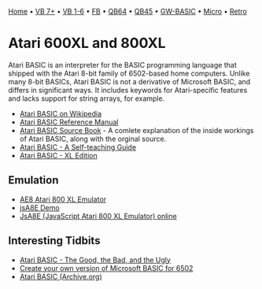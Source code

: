 [Home](https://gotbasic.com) • [VB 7+](vb.md) • [VB 1-6](vb6.md) • [FB](freebasic.md) • [QB64](qb64.md) • [QB45](qb.md) • [GW-BASIC](gw-basic.md) • [Micro](micro.md) • [Retro](retro.md)

# Atari 600XL and 800XL

Atari BASIC is an interpreter for the BASIC programming language that shipped with the Atari 8-bit family of 6502-based home computers. Unlike many 8-bit BASICs, Atari BASIC is not a derivative of Microsoft BASIC, and differs in significant ways. It includes keywords for Atari-specific features and lacks support for string arrays, for example. 

- [Atari BASIC on Wikipedia](https://en.wikipedia.org/wiki/Atari_BASIC)
- [Atari BASIC Reference Manual](https://archive.org/stream/atari-basic-reference-manual/ataribasicreferencemanual#page/n65/mode/2up)
- [Atari BASIC Source Book](https://archive.org/details/ataribooks-the-atari-basic-source-book) - A comlete explanation of the inside workings of Atari BASIC, along with the orginal source.
- [Atari BASIC - A Self-teaching Guide](https://www.atariarchives.org/basic/)
- [Atari BASIC - XL Edition](https://www.atariarchives.org/basicxl/)

## Emulation

- [AE8 Atari 800 XL Emulator](http://www.zerstoerung.de/)
- [jsA8E Demo](http://www.zerstoerung.de/jsa8e/)
- [JsA8E (JavaScript Atari 800 XL Emulator) online](http://atariage.com/forums/topic/224709-jsa8e-javascript-atari-800-xl-emulator-online/)

## Interesting Tidbits

- [Atari BASIC - The Good, the Bad, and the Ugly](https://web.archive.org/web/20070524044410/http://www3.sympatico.ca/maury/other_stuff/atari_basic.html)
- [Create your own version of Microsoft BASIC for 6502](https://www.pagetable.com/?p=46)
- [Atari BASIC (Archive.org)](https://archive.org/search.php?query=atari%20basic)
